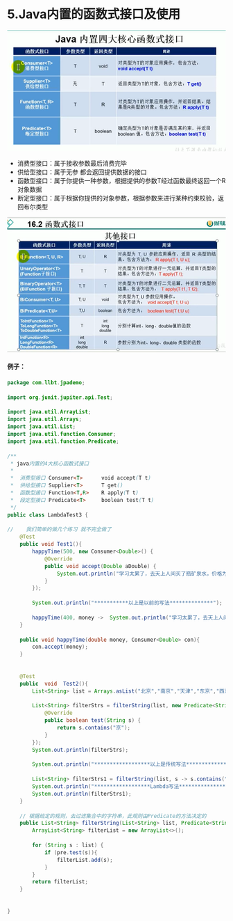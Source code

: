 # 5.Java内置的函数式接口及使用



![1635608901972](../../.vuepress/public/images/1635608901972.png)

- 消费型接口：属于接收参数最后消费完毕
- 供给型接口：属于无参 都会返回提供数据的接口
- 函数型接口：属于你提供一种参数，根据提供的参数T经过函数最终返回一个R对象数据
- 断定型接口：属于根据你提供的对象参数，根据参数来进行某种约束校验，返回布尔类型





![1635611680258](../../.vuepress/public/images/1635611680258.png)





#### 例子：

```java
package com.llbt.jpademo;

import org.junit.jupiter.api.Test;

import java.util.ArrayList;
import java.util.Arrays;
import java.util.List;
import java.util.function.Consumer;
import java.util.function.Predicate;

/**
 * java内置的4大核心函数式接口
 *
 *  消费型接口 Consumer<T>      void accept(T t)
 *  供给型接口 Supplier<T>      T get()
 *  函数型接口 Function<T,R>    R apply(T t)
 *  段定型接口 Predicate<T>     boolean test(T t)
 */
public class LambdaTest3 {

//    我们简单的做几个练习 就不完全做了
    @Test
    public void Test1(){
        happyTime(500, new Consumer<Double>() {
            @Override
            public void accept(Double aDouble) {
                System.out.println("学习太累了，去天上人间买了瓶矿泉水，价格为 " + aDouble);
            }
        });

        System.out.println("***********以上是以前的写法**************");

        happyTime(400, money ->  System.out.println("学习太累了，去天上人间喝了口水，价格为 " + money));
    }

    public void happyTime(double money, Consumer<Double> con){
        con.accept(money);
    }


    @Test
    public  void  Test2(){
        List<String> list = Arrays.asList("北京","南京","天津","东京","西京","普京");

        List<String> filterStrs = filterString(list, new Predicate<String>() {
            @Override
            public boolean test(String s) {
                return s.contains("京");
            }
        });
        System.out.println(filterStrs);

        System.out.println("******************以上是传统写法***********************");

        List<String> filterStrs1 = filterString(list, s -> s.contains("京"));
        System.out.println("******************Lambda写法***********************");
        System.out.println(filterStrs1);
    }

    // 根据给定的规则，去过滤集合中的字符串，此规则由Predicate的方法决定的
    public List<String> filterString(List<String> list, Predicate<String> pre){
        ArrayList<String> filterList = new ArrayList<>();

        for (String s : list) {
            if (pre.test(s)){
                filterList.add(s);
            }
        }
        return filterList;
    }


}

```



























































